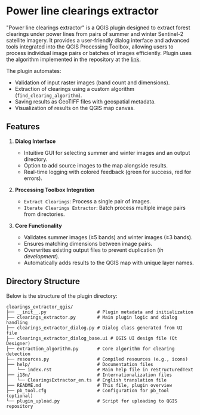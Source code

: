 # Power line clearings extractor

"Power line clearings extractor" is a QGIS plugin designed to extract forest clearings under power lines from pairs of summer and winter Sentinel-2 satellite imagery. It provides a user-friendly dialog interface and advanced tools integrated into the QGIS Processing Toolbox, allowing users to process individual image pairs or batches of images efficiently. Plugin uses the algorithm implemented in the repository at the [link](https://github.com/yana-b27/clearings_extraction_algorithm).

The plugin automates:
- Validation of input raster images (band count and dimensions).
- Extraction of clearings using a custom algorithm (`find_clearing_algorithm`).
- Saving results as GeoTIFF files with geospatial metadata.
- Visualization of results on the QGIS map canvas.

## Features

1. **Dialog Interface**
   - Intuitive GUI for selecting summer and winter images and an output directory.
   - Option to add source images to the map alongside results.
   - Real-time logging with colored feedback (green for success, red for errors).

2. **Processing Toolbox Integration**
   - `Extract Clearings`: Process a single pair of images.
   - `Iterate Clearings Extractor`: Batch process multiple image pairs from directories.

3. **Core Functionality**
   - Validates summer images (≥5 bands) and winter images (≥3 bands).
   - Ensures matching dimensions between image pairs.
   - Overwrites existing output files to prevent duplication (*in development*).
   - Automatically adds results to the QGIS map with unique layer names.

## Directory Structure

Below is the structure of the plugin directory:

```
clearings_extractor_qgis/
├── __init__.py                   # Plugin metadata and initialization
├── clearings_extractor.py        # Main plugin logic and dialog handling
├── clearings_extractor_dialog.py # Dialog class generated from UI file
├── clearings_extractor_dialog_base.ui # QGIS UI design file (Qt Designer)
├── extraction_algorithm.py       # Core algorithm for clearing detection
├── resources.py                  # Compiled resources (e.g., icons)
├── help/                         # Documentation files
│   └── index.rst                 # Main help file in reStructuredText
├── i18n/                         # Internationalization files
│   └── ClearingsExtractor_en.ts  # English translation file
├── README.md                     # This file, plugin overview
├── pb_tool.cfg                   # Configuration for pb_tool (optional)
└── plugin_upload.py              # Script for uploading to QGIS repository
```
